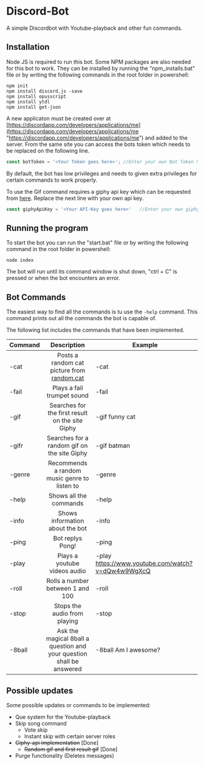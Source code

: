 # Discord-Bot

A simple Discordbot with Youtube-playback and other fun commands.

## Installation

Node JS is required to run this bot.
Some NPM packages are also needed for this bot to work. They can be installed by running the "npm_installs.bat" file or by writing the following commands in the root folder in powershell:    

```
npm init
npm install discord.js -save
npm install opusscript
npm install ytdl
npm install get-json
```
A new applicaton must be created over at [https://discordapp.com/developers/applications/me](https://discordapp.com/developers/applications/me  "https://discordapp.com/developers/applications/me") and added to the server. From the same site you can access the bots token which needs to be replaced on the following line.

```javascript
const botToken = '<Your Token goes here>'; //Enter your own Bot Token here
```
By default, the bot has low privileges and needs to given extra privileges for certain commands to work properly. 

To use the Gif command requires a giphy api key which can be requested from
[here](https://giphy.api-docs.io/1.0/welcome/access-and-api-keys  "https://giphy.api-docs.io/1.0/welcome/access-and-api-keys"). Replace the next line with your own api key.

```javascript
const giphyApiKey = '<Your API-Key goes here>'   //Enter your own giphy-api key here
```
 
## Running the program

To start the bot you can run the "start.bat" file or  by writing the following command in the root folder in powershell:

```
node index
```
The bot will run until its command window is shut down, "ctrl + C" is pressed or when the bot encounters an error.

## Bot Commands

The easiest way to find all the commands is tu use the ```-help``` command. This command prints out all the commands the bot is capable of.

The following list includes the commands that have been implemented.

| Command       | Description                                                          					| Example        									|
| ------------- |:-------------------------------------------------------------------------------------:|---------------------------------------------------|
| -cat          | Posts a random cat picture from [random.cat](http://random.cat  "http://random.cat")	| -cat           									|
| -fail         | Plays a fail trumpet sound                                           					| -fail          									|
| -gif          | Searches for the first result on the site Giphy                                		| -gif funny cat 									|
| -gifr         | Searches for a random gif on the site Giphy                                			| -gif batman	 									|			
| -genre        | Recommends a random music genre to listen to                         					| -genre         									|
| -help         | Shows all the commands                                               					| -help         						 			|
| -info         | Shows information about the bot                                      					| -info        										|
| -ping         | Bot replys Pong!                                                     					| -ping      									    |
| -play         | Plays a youtube videos audio                                         					| -play https://www.youtube.com/watch?v=dQw4w9WgXcQ |
| -roll         | Rolls a number between 1 and 100                                     					| -roll          									|
| -stop         | Stops the audio from playing                                         					| -stop          									|
| -8ball        | Ask the magical 8ball a question and your question shall be answered 					| -8ball Am I awesome?								|

## Possible updates
Some possible updates or commands to be implemented:
* Que system for the Youtube-playback
* Skip song command
  * Vote skip 
  * Instant skip with certain server roles 
* ~~Giphy-api implementation~~ [Done]
  * ~~Random gif and first result gif~~ [Done]
* Purge functionality (Deletes messages)
